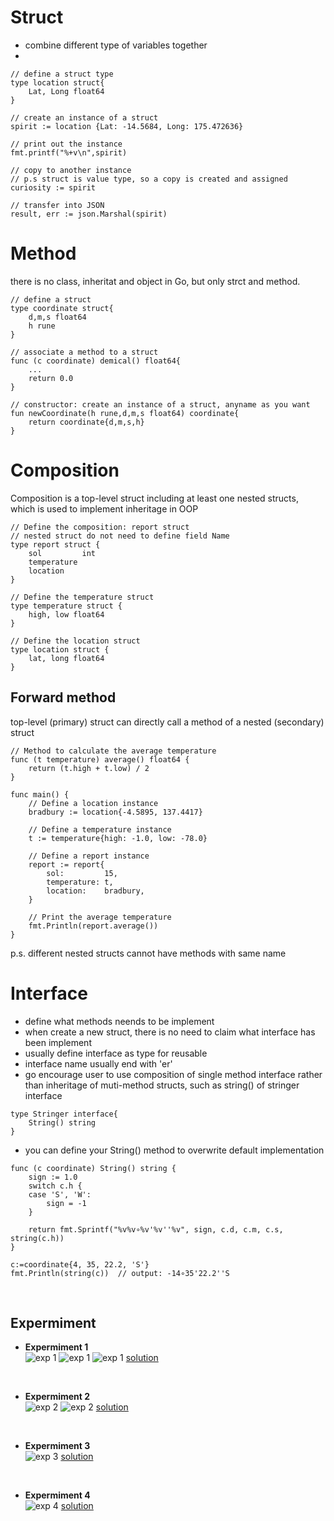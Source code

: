 # Struct

* combine different type of variables together
* 
```
// define a struct type
type location struct{
    Lat, Long float64
}

// create an instance of a struct
spirit := location {Lat: -14.5684, Long: 175.472636}

// print out the instance
fmt.printf("%+v\n",spirit)

// copy to another instance
// p.s struct is value type, so a copy is created and assigned
curiosity := spirit

// transfer into JSON
result, err := json.Marshal(spirit)

``` 
# Method
there is no class, inheritat and object in Go, but only strct and method.

```
// define a struct
type coordinate struct{
    d,m,s float64
    h rune
}

// associate a method to a struct
func (c coordinate) demical() float64{
    ...
    return 0.0
}

// constructor: create an instance of a struct, anyname as you want
fun newCoordinate(h rune,d,m,s float64) coordinate{
    return coordinate{d,m,s,h}
}
```

# Composition
Composition is a top-level struct including at least one nested structs, which is used to implement inheritage in OOP

```
// Define the composition: report struct
// nested struct do not need to define field Name
type report struct {
	sol         int
	temperature
	location
}

// Define the temperature struct
type temperature struct {
	high, low float64
}

// Define the location struct
type location struct {
	lat, long float64
}
```
## Forward method
top-level (primary) struct can directly call a method of a nested (secondary) struct

```
// Method to calculate the average temperature
func (t temperature) average() float64 {
	return (t.high + t.low) / 2
}

func main() {
	// Define a location instance
	bradbury := location{-4.5895, 137.4417}

	// Define a temperature instance
	t := temperature{high: -1.0, low: -78.0}

	// Define a report instance
	report := report{
		sol:         15,
		temperature: t,
		location:    bradbury,
	}

	// Print the average temperature
	fmt.Println(report.average())
}
```
p.s. different nested structs cannot have methods with same name 

# Interface
* define what methods neends to be implement
* when create a new struct, there is no need to claim what interface has been implement
* usually define interface as type for reusable
* interface name usually end with 'er' 
* go encourage user to use composition of single method interface rather than inheritage of muti-method structs, such as string() of stringer interface
```
type Stringer interface{
	String() string
}
```
* you can define your String() method to overwrite default implementation
```
func (c coordinate) String() string {
	sign := 1.0
	switch c.h {
	case 'S', 'W':
		sign = -1
	}

	return fmt.Sprintf("%v%v∘%v'%v''%v", sign, c.d, c.m, c.s, string(c.h))
}

c:=coordinate{4, 35, 22.2, 'S'}
fmt.Println(string(c))  // output: -14∘35'22.2''S
```
<br>

## Expermiment
- **Expermiment 1**  
![exp 1](../images/ass_5_struct_1.png)
![exp 1](../images/ass_5_struct_2.png)
![exp 1](../images/ass_5_struct_3.png)
[solution](assignment_5.go#L9)
<br>

- **Expermiment 2**  
![exp 2](../images/ass_5_method_1.png)
![exp 2](../images/ass_5_method_2.png)
[solution](assignment_5.go#L37)
<br>

- **Expermiment 3**  
![exp 3](../images/ass_5_attach_method.png)
[solution](assignment_5.go#L80)
<br>

- **Expermiment 4**  
![exp 4](../images/ass_5_interface.png)
[solution](assignment_5.go#L125)
<br>